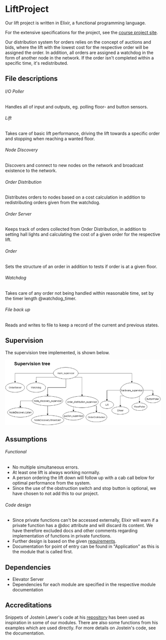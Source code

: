 # LiftProject
Our lift project is written in Elixir, a functional programming language.

For the extensive specifications for the project, see the [course project site](https://github.com/TTK4145/Project).

Our distribution system for orders relies on the concept of auctions and bids, where the lift with the lowest cost for the respective order will be assigned the order. In addition, all orders are assigned a watchdog in the form of another node in the network. If the order isn't completed within a specific time, it's redistributed.

## File descriptions
###### I/O Poller
Handles all of input and outputs, eg. polling floor- and button sensors.
###### Lift
Takes care of basic lift performance, driving the lift towards a specific order and stopping when reaching a wanted floor.
###### Node Discovery
Discovers and connect to new nodes on the network and broadcast existence to the network.
###### Order Distribution
Distributes orders to nodes based on a cost calculation in addition to redistributing orders given from the watchdog.
###### Order Server
Keeps track of orders collected from Order Distribution, in addition to setting hall lights and calculating the cost of a given order for the respective lift.
###### Order
Sets the structure of an order in addition to tests if order is at a given floor.
###### Watchdog
Takes care of any order not being handled within reasonable time, set by the timer length @watchdog_timer.
###### File back up
Reads and writes to file to keep a record of the current and previous states.

## Supervision
The supervision tree implemented, is shown below.

![picture](supervision_tree.png)

## Assumptions
###### Functional
- No multiple simultaneous errors.
- At least one lift is always working normally.
- A person ordering the lift down will follow up with a cab call below for optimal performance from the system.
- Since the use of the obstruction switch and stop button is optional, we have chosen to not add this to our project.
###### Code design
- Since private functions can't be accessed externally, Elixir will warn if a private function has a @doc attribute and will discard its content. We have therefore excluded docs and other comments regarding implementation of functions in private functions.
- Further design is based on the given [requirements](https://github.com/TTK4145/Project2018/blob/master/EVALUATION.md#code-evaluation).
- Documentation for point of entry can be found in "Application" as this is the module that is called first.

## Dependencies
- Elevator Server
- Dependencies for each module are specified in the respective module documentation

## Accreditations
Snippets of Jostein Løwer's code at his [repository](https://github.com/jostlowe/kokeplata) has been used as inspiration in some of our modules. There are also some functions from his examples which are used directly. For more details on Jostein's code, see the documentation.
